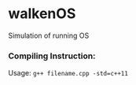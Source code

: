 # walkenOS
Simulation of running OS

### Compiling Instruction:
Usage: ```g++ filename.cpp -std=c++11```
